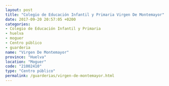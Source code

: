 ```yaml
---
layout: post
title: "Colegio de Educación Infantil y Primaria Virgen De Montemayor"
date: 2017-09-20 20:57:05 +0200
categories:
- Colegio de Educación Infantil y Primaria
- huelva
- moguer
- Centro público
- guarderia
name: "Virgen De Montemayor"
province: "Huelva"
location: "Moguer"
code: "21002410"
type: "Centro público"
permalink: /guarderias/virgen-de-montemayor.html
---
```


